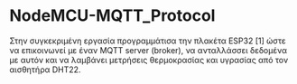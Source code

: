 # NodeMCU-MQTT_Protocol

Στην συγκεκριμένη εργασία  προγραμμάτισα την πλακέτα ESP32 [1] ώστε να επικοινωνεί με έναν MQTT server (broker), να ανταλλάσσει δεδομένα με αυτόν και να λαμβάνει μετρήσεις θερμοκρασίας και υγρασίας από τον αισθητήρα DHT22.
